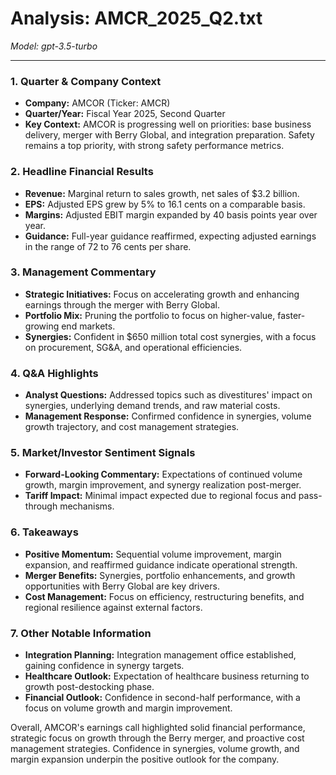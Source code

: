 # Analysis: AMCR_2025_Q2.txt

*Model: gpt-3.5-turbo*

---

### 1. Quarter & Company Context
- **Company:** AMCOR (Ticker: AMCR)
- **Quarter/Year:** Fiscal Year 2025, Second Quarter
- **Key Context:** AMCOR is progressing well on priorities: base business delivery, merger with Berry Global, and integration preparation. Safety remains a top priority, with strong safety performance metrics.

### 2. Headline Financial Results
- **Revenue:** Marginal return to sales growth, net sales of $3.2 billion.
- **EPS:** Adjusted EPS grew by 5% to 16.1 cents on a comparable basis.
- **Margins:** Adjusted EBIT margin expanded by 40 basis points year over year.
- **Guidance:** Full-year guidance reaffirmed, expecting adjusted earnings in the range of 72 to 76 cents per share.

### 3. Management Commentary
- **Strategic Initiatives:** Focus on accelerating growth and enhancing earnings through the merger with Berry Global.
- **Portfolio Mix:** Pruning the portfolio to focus on higher-value, faster-growing end markets.
- **Synergies:** Confident in $650 million total cost synergies, with a focus on procurement, SG&A, and operational efficiencies.

### 4. Q&A Highlights
- **Analyst Questions:** Addressed topics such as divestitures' impact on synergies, underlying demand trends, and raw material costs.
- **Management Response:** Confirmed confidence in synergies, volume growth trajectory, and cost management strategies.

### 5. Market/Investor Sentiment Signals
- **Forward-Looking Commentary:** Expectations of continued volume growth, margin improvement, and synergy realization post-merger.
- **Tariff Impact:** Minimal impact expected due to regional focus and pass-through mechanisms.

### 6. Takeaways
- **Positive Momentum:** Sequential volume improvement, margin expansion, and reaffirmed guidance indicate operational strength.
- **Merger Benefits:** Synergies, portfolio enhancements, and growth opportunities with Berry Global are key drivers.
- **Cost Management:** Focus on efficiency, restructuring benefits, and regional resilience against external factors.

### 7. Other Notable Information
- **Integration Planning:** Integration management office established, gaining confidence in synergy targets.
- **Healthcare Outlook:** Expectation of healthcare business returning to growth post-destocking phase.
- **Financial Outlook:** Confidence in second-half performance, with a focus on volume growth and margin improvement.

Overall, AMCOR's earnings call highlighted solid financial performance, strategic focus on growth through the Berry merger, and proactive cost management strategies. Confidence in synergies, volume growth, and margin expansion underpin the positive outlook for the company.
